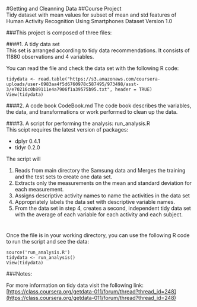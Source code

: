 
#Getting and Cleanning Data
##Course Project  
Tidy dataset with mean values for subset of mean and std features of Human Activity Recognition Using 
Smartphones Dataset Version 1.0  


###This project is composed of three files:

####1. A tidy data set  
This set is arranged according to tidy data recommendations. 
It consists of 11880 observations and 4 variables.  

You can read the file and check the data set with the following R code:  

	tidydata <- read.table("https://s3.amazonaws.com/coursera-uploads/user-6983aa4f5d6760978c587495/973498/asst-3/e70216c0b89111e4a7906f1a39575b95.txt", header = TRUE)
	View(tidydata)
	

####2. A code book 
CodeBook.md 
The code book describes the variables, the data, and transformations or work performed
to clean up the data.   
  
  
####3. A script for performing the analysis: 
run_analysis.R  
This scipt requires the latest version of packages:

- dplyr 0.4.1
- tidyr 0.2.0

The script will 

1. Reads from main directory the Samsung data and Merges the training and the test sets to create one data set.
2. Extracts only the measurements on the mean and standard deviation for each measurement.
3. Assigns descriptive activity names to name the activities in the data set
4. Appropriately labels the data set with descriptive variable names.
5. From the data set in step 4, creates a second, independent tidy data set with the average of each variable for each activity and each subject.
  

#
Once the file is in your working directory, you can use the following R code to run the script and see the data:  

    source('run_analysis.R')
	tidydata <- run_analysis()
	View(tidydata)


###Notes: 

For more information on tidy data visit the following link:  
[https://class.coursera.org/getdata-011/forum/thread?thread_id=248](https://class.coursera.org/getdata-011/forum/thread?thread_id=248)
